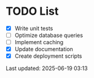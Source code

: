 # TODO List

- [x] Write unit tests
- [ ] Optimize database queries
- [ ] Implement caching
- [x] Update documentation
- [x] Create deployment scripts

Last updated: 2025-06-19 03:13
